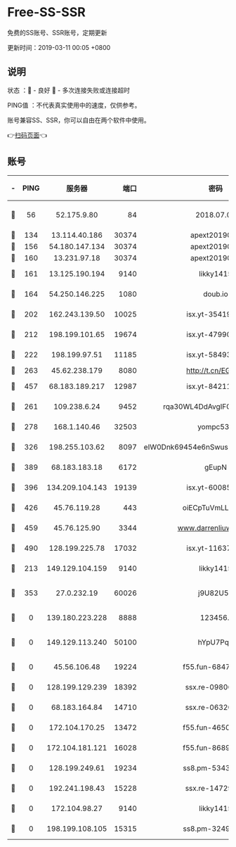 # Free-SS-SSR

免费的SS账号、SSR账号，定期更新

更新时间：2019-03-11 00:05 +0800

## 说明

状态     ：🙂 - 良好 🙁 - 多次连接失败或连接超时

PING值   ：不代表真实使用中的速度，仅供参考。

账号兼容SS、SSR，你可以自由在两个软件中使用。

👉[扫码页面](https://liesauer.github.io/Free-SS-SSR/)👈

## 账号

|-|PING|服务器|端口|密码|加密方式|区域|
|:----:|:----:|:-----:|-----:|:----:|:----:|:----:|
|🙂|56|52.175.9.80|84|2018.07.07|chacha20-ietf-poly1305|HK|
|🙂|134|13.114.40.186|30374|apext2019006|chacha20|JP|
|🙂|156|54.180.147.134|30374|apext2019006|chacha20|KR|
|🙂|160|13.231.97.18|30374|apext2019006|chacha20|JP|
|🙂|161|13.125.190.194|9140|likky1415|aes-256-cfb|KR|
|🙂|164|54.250.146.225|1080|doub.io|aes-256-cfb|JP|
|🙂|202|162.243.139.50|10025|isx.yt-35419673|aes-256-cfb|US|
|🙂|212|198.199.101.65|19674|isx.yt-47990500|aes-256-cfb|US|
|🙂|222|198.199.97.51|11185|isx.yt-58493850|aes-256-cfb|US|
|🙂|263|45.62.238.179|8080|http://t.cn/EGJIyrl|rc4-md5|CA|
|🙂|457|68.183.189.217|12987|isx.yt-84211383|aes-256-cfb|SG|
|🙂|261|109.238.6.24|9452|rqa30WL4DdAvgIFG6Fs3znzTa|aes-256-cfb|FR|
|🙂|278|168.1.140.46|32503|yompc535|aes-256-cfb|AU|
|🙂|326|198.255.103.62|8097|eIW0Dnk69454e6nSwuspv9DmS201tQ0D|aes-256-cfb|US|
|🙂|389|68.183.183.18|6172|gEupN|aes-256-cfb|SG|
|🙂|396|134.209.104.143|19139|isx.yt-60085477|aes-256-cfb|SG|
|🙂|426|45.76.119.28|443|oiECpTuVmLLxk4Ts|aes-256-cfb|AU|
|🙂|459|45.76.125.90|3344|www.darrenliuwei.com|aes-256-cfb|AU|
|🙂|490|128.199.225.78|17032|isx.yt-11637665|aes-256-cfb|SG|
|🙁|213|149.129.104.159|9140|likky1415|aes-256-cfb|HK|
|🙁|353|27.0.232.19|60026|j9U82U53|xchacha20-ietf-poly1305|HK|
|🙁|0|139.180.223.228|8888|123456..|aes-256-cfb|JP|
|🙁|0|149.129.113.240|50100|hYpU7PqP|chacha20-ietf-poly1305|CN|
|🙁|0|45.56.106.48|19224|f55.fun-68474983|aes-256-cfb|US|
|🙁|0|128.199.129.239|18392|ssx.re-09806935|aes-256-cfb|SG|
|🙁|0|68.183.164.84|14710|ssx.re-06320738|aes-256-cfb|US|
|🙁|0|172.104.170.25|13472|f55.fun-46502353|aes-256-cfb|SG|
|🙁|0|172.104.181.121|16028|f55.fun-86890630|aes-256-cfb|SG|
|🙁|0|128.199.249.61|19234|ss8.pm-53433179|aes-256-cfb|SG|
|🙁|0|192.241.198.43|15228|ssx.re-14729949|aes-256-cfb|US|
|🙁|0|172.104.98.27|9140|likky1415|aes-256-cfb|JP|
|🙁|0|198.199.108.105|15315|ss8.pm-32497481|aes-256-cfb|US|
